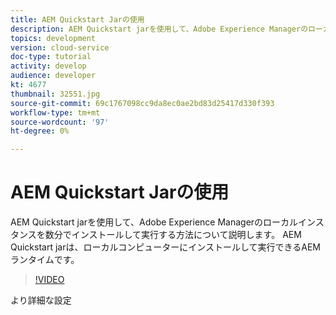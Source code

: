 ```yaml
---
title: AEM Quickstart Jarの使用
description: AEM Quickstart jarを使用して、Adobe Experience Managerのローカルインスタンスを数分でインストールして実行する方法について説明します。 AEM Quickstart jarは、ローカルコンピューターにインストールして実行できるAEMランタイムです。
topics: development
version: cloud-service
doc-type: tutorial
activity: develop
audience: developer
kt: 4677
thumbnail: 32551.jpg
source-git-commit: 69c1767098cc9da8ec0ae2bd83d25417d330f393
workflow-type: tm+mt
source-wordcount: '97'
ht-degree: 0%

---
```



# AEM Quickstart Jarの使用

AEM Quickstart jarを使用して、Adobe Experience Managerのローカルインスタンスを数分でインストールして実行する方法について説明します。 AEM Quickstart jarは、ローカルコンピューターにインストールして実行できるAEMランタイムです。

>[!VIDEO](https://video.tv.adobe.com/v/32551/?quality=12&learn=on)

より詳細な設定